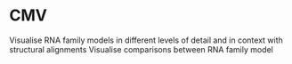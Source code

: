 CMV
====

Visualise RNA family models in different levels of detail and
in context with structural alignments
Visualise comparisons between RNA family model
